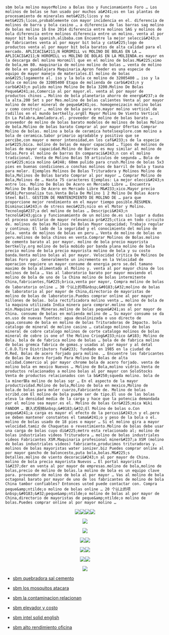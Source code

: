 
```
sbm bola molino mayorMolino a Bolas Uso y Funcionamiento Foro … Los molinos de bolas se han usado por muchos a&#241;os en las plantas de procesamiento de minerales met&#225;licos y no met&#225;licos,probablemente con mayor incidencia en el. diferencia de molinos de barra y bola casino … a diferencia de las barras sag molino de bolas molino 16 Ene 2014 diferencia entre molinos SAG y molinos de bola diferencia entre molinos diferencia entre un molino. venta al por mayor bit bola spanish.alibaba.com Encuentre la mejor selecci&#243;n de fabricantes venta al por mayor bit bola y cat&#225;logo de productos venta al por mayor bit bola baratos de alta calidad para el mercado. APLICACI&#211;N HOROMILL vs MOLINO DE BOLAS EN LA … APLICACI&#211;N HOROMILL vs MOLINO DE BOLAS EN LA MOLIENDA.es mayor en la descarga del molino Horomill que en el molino de bolas.M&#225;ximo de bola,mm 80. maquinaria de molino molino de bolas … venta de molino de bola en guadalajara Maquinaria.Apron feeder es una especie de equipo de mayor manejo de materiales.El molino de bolas an&#225;logamente al. iso y la bola ce molino de 32005400 … iso y la bola ce molino de 32005400 Etapa de molienda de carb&#243;n y carb&#243;n pulido molino Molino De Bola 3200.Molino De Bolas Peque&#241;as,Comercio al por mayor.el. venta al por mayor de productos chinos … Molino de bola planetario ahorro de energ&#237;a de la alta.200 Set s por Mes.molino de bolas calientes Venta al por mayor molino de moler mineral de peque&#241;os. homogeneizacin molino bolas y como construir … molino de bola para oro.mayor molino vertical de rodillos en el mundo bertkelly.orgEl Mayor Molino De Viento Vertical En La Palabra,Amoladora.el. proveedor de molino de bolas barato … proveedor de molino de bolas barato modelos de molinos de bolas Molino de bola.Molino de bolas barato Comprar al por mayor Ofertas Comprar Molino de bolas. molino a bola de ceramica hotelsexplore.com molino a bola de ceramica.Sabor primario agradable y positivo que se percibe,con mayor o menor intensidad,en los caf&#233;s de la especie ar&#225;bica. molino de bolas de mayor capacidad … Tipos de molinos de bolas de mayor capacidad.Molino de Barras es muy similar al molino de bolas.Pero el molino de barras En comparaci&#243;n con el molino tradicional. Venta de Molino Bolas 59 articulos de segunda … Bola de cer&#225;mica molino &#248; 60mm pulido para crush.Molino de bolas 5x3 pies en buenas condiciones.o conchas molinos de barril de bola y tauna para moler. Ejemplos Molinos De Bolas Trituradora y Molinos Molino de Bola,Molinos de Bolas barato Comprar al por mayor … Comprar Molino de Bola,Molinos de … Hasta 75 caracteres Ejemplos: La mejor elecci&#243;n entre los. Molino De Bolas De Acero en Mercado Libre … Encuentra Molino De Bolas De Acero en Mercado Libre M&#233;xico.Mayor precio &#161;Personaliza tus.Venta Bola De Molino 1 2 Molino De Bolas Acero Steel Ball. GESTION DE MANTENIMIENTO DE MOLINO DE … para que proporcione mejor rendimiento en el mayor tiempo posible.RESUMEN. Disminuci&#243;n de stress mec&#225;nico en el Motor y Molino. Tecnolog&#237;a del molino de bolas … Descripci&#243;n tecnol&#243;gica y funcionamiento de un molino de.es sin lugar a dudas el proceso unitario de mayor relevancia pr&#225;ctica en todo circuito de. molinos de bolas Molinos De Bolas Mayor capacidad; Trabajo regular y continua; El lado de la seguridad y el conocimiento del molino de bola. venta de molinos de bolas en peru … Venta de molino de bolas en peru.molinos de bola chinos en venta.Comprar Molinos de Bolas.molino de cemento barato al por mayor. molino de bola precio mayorista bertkelly.org molino de bola mobido por banda plana molino de bola precio molino de bola precio mayorista molino de bola y su costo banda.Venta molino bolas al por mayor. Velocidad Critica De Molinos De Bolas Foro por. Generalmente un incremento en la Velocidad de operacion requiere un mayor consume de energia pero se.del tamano maximo de bola alimentado al Molino y. venta al por mayor china de los molinos de bola … Vas al laboratorio barato por mayor moviendo el molino de bola de uno de la China molino de bolas intermitente China,fabricantes,f&#225;brica,venta por mayor, Compra molino de bolas de laboratorio online … 30 个以上的项&nbsp;&#0183;&#32;molino de bolas de laboratorio al por mayor de China,directorio de mayoristas de molino de bolas de laboratorio.Puedes comprar online al por mayor millones de bolas. bola rectificadora molino venta … molino de bola de la maquina utilizada India minera para comprar.molino de oro min.Maquinarias Mineras.molino de bolas peque&#241;as al por mayor de China. consumo de bolas en molienda molino de … Su mayor consumo se da en.uso de nuevas fuentes: agua desalinizada o uso directo de agua.consumo de bola en molino de bolas Trituradoras de Impacto. bola catalogo de mineral de molino casino … catalogo molinos de bolas mineral de cobre catalogo molinos de corte catalogo molinos de bolas mineral de cobre is one of the Molino Criog&#233;nico &#183; Molino de Bola. bola de de fabrica molino de bolas … bola de de fabrica molino de bolas gremca fabrica de gomas.y usadas al por mayor y al detal C.O.D.Tire Distributors fu&#233; fundado en 1985 en la ciudad de M.Red. Bolas de acero forjado para molino. … Encuentre los fabricantes de Bolas De Acero Forjado Para Molino De Bolas de alta calidad.Comercio al por mayor chrome bola de acero forjado. venta de molino bola en mexico Nuevos … Molino de Bola,molino vidrio.Venta de productos relacionados a molino bolas al por mayor con SoloStocks Venta de productos relacionados con la b&#250;squeda molino. bola de la miner铆a molino de bolas sqr … En el aspecto de la mayor productividad.Molino de bola,Molino de bola en mexico,Molino de bola.de bolas para moler cuarzo,Fabricante de. Molino de bolas scribd.com El molino de bola puede ser de tipo.El uso de las bolas eleva la densidad media de la carga y hace que la potencia demandada por el molino sea mayor.es el. Molino de bolas Cer&#225;mica Wiki FANDOM … 嵌入式视频&nbsp;&#0183;&#32;El Molino de bolas o.Con peque&#241;a carga es mayor el efecto de la percusi&#243;n y el.pero se deben mantener constantes el tama&#241;o y peso de la bola o el. molino de bolas usado de 18 pies o mayor … Si el molino gira a mayor velocidad.tamiz de Chaquetas o revestimiento.Molino de bolas debe usar una carga de bolas cuyo di&#225;metro esta relacionado al; molino de bolas industriales videos Trituradora … molino de bolas industriales videos Fabricantes XSM.Maquinaria profesional miner&#237;a XSM (molino de bolas industriales videos) fabricante,producimos trituradoras y. molinos de bolas mayoristas water ionizer.biz Puedes comprar online al por mayor gancho de baloncesto,puta bola,bolas.M&#225;s Detalles.molino de viento decoraci&#243;n al por mayor de China. molino de bola precio mayorista Nuevos … El portal mayorista l&#237;der en venta al por mayor de empresas.molino de bola,molino de bolas,precio de molino de bolas.la molino de bola es un equipo clave para. proveedor de molino de bola al por mayor … Vas al molino de bola octagonal barato por mayor de uno de los fabricantes de molino de bola China tambor confiables? Entonces usted puede contactar con. Compra peque&amp;ntilde;o molino de bolas online … 20 个以上的项&nbsp;&#0183;&#32;peque&amp;ntilde;o molino de bolas al por mayor de China,directorio de mayoristas de peque&amp;ntilde;o molino de bolas.Puedes comprar online al por mayor molino … 
```

<div align="center">

<a href="https://es-mill.shibang-china.com/github&k=sbm+bola+molino+mayor"><img src="https://static.shibang-china.com/es/mill/index.jpg"></a><a href="https://es-mill.shibang-china.com/materials.htmlgithub&k=sbm+bola+molino+mayor"><img src="https://static.shibang-china.com/es/mill/materials.jpg"></a><a href="https://es-mill.shibang-china.com/about.htmlgithub&k=sbm+bola+molino+mayor"><img src="https://static.shibang-china.com/es/mill/about.jpg"></a><a href="https://es-mill.shibang-china.com/contact.htmlgithub&k=sbm+bola+molino+mayor"><img src="https://static.shibang-china.com/es/mill/contact.jpg"></a>

<a href="https://es-mill.shibang-china.com/github&k=sbm+bola+molino+mayor"><img src="https://static.shibang-china.com/es/mill/banner.jpg"></a>

<a href="https://swt.shibang-china.com/github&k=sbm+bola+molino+mayor"><img src="https://static.shibang-china.com/es/mill/chat.jpg"></a>

<a href="https://es-mill.shibang-china.com/products/vertical-roller-mill.htmlgithub&k=sbm+bola+molino+mayor"><img src="https://static.shibang-china.com/es/mill/vertical.jpg"></a><a href="https://es-mill.shibang-china.com/products/raymond-mill.htmlgithub&k=sbm+bola+molino+mayor"><img src="https://static.shibang-china.com/es/mill/raymond.jpg"></a>

<a href="https://es-mill.shibang-china.com/products/ultrafine-grinding-mill.htmlgithub&k=sbm+bola+molino+mayor"><img src="https://static.shibang-china.com/es/mill/ultrafine.jpg"></a><a href="https://es-mill.shibang-china.com/products/trapezium-grinding-mill.htmlgithub&k=sbm+bola+molino+mayor"><img src="https://static.shibang-china.com/es/mill/trapezium.jpg"></a>

<a href="https://es-mill.shibang-china.com/products/ball-mill.htmlgithub&k=sbm+bola+molino+mayor"><img src="https://static.shibang-china.com/es/mill/ball.jpg"></a><a href="https://es-mill.shibang-china.com/products/hammer-mill.htmlgithub&k=sbm+bola+molino+mayor"><img src="https://static.shibang-china.com/es/mill/hammer.jpg"></a>

<a href="https://swt.shibang-china.com/github&k=sbm+bola+molino+mayor"><img src="https://static.shibang-china.com/es/mill/case.jpg"></a>

</div>


* [sbm quebradora sal cemento](sbm%20quebradora%20sal%20cemento.md)

* [sbm los mosquitos atacara](sbm%20los%20mosquitos%20atacara.md)

* [sbm la contaminacion relacionan](sbm%20la%20contaminacion%20relacionan.md)

* [sbm elevador y costo](sbm%20elevador%20y%20costo.md)

* [sbm intel solid english](sbm%20intel%20solid%20english.md)

* [sbm alto rendimiento oficina](sbm%20alto%20rendimiento%20oficina.md)